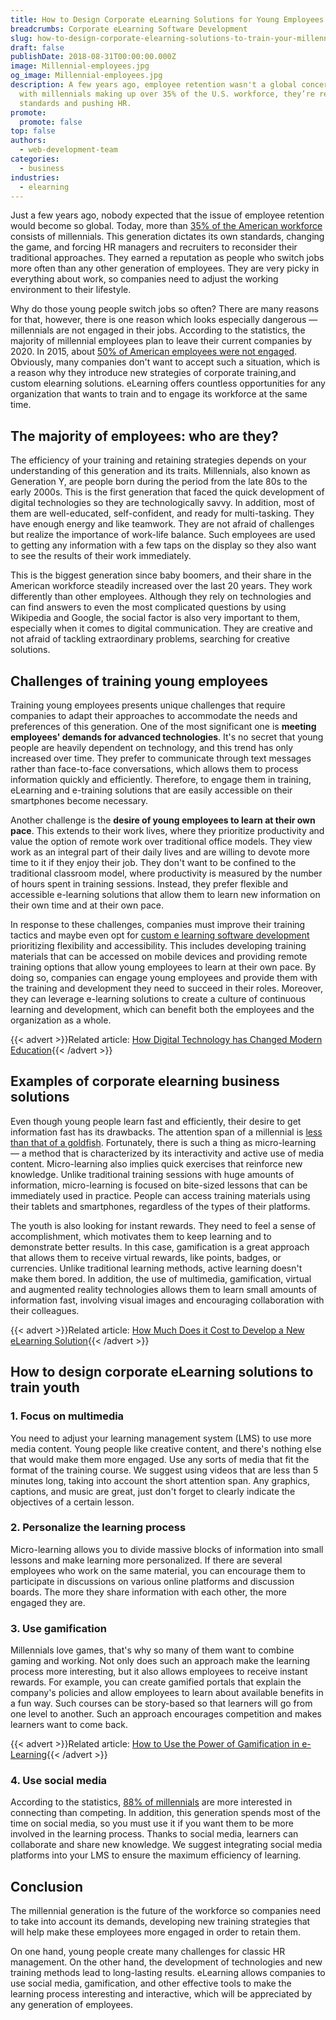```yaml
---
title: How to Design Corporate eLearning Solutions for Young Employees
breadcrumbs: Corporate eLearning Software Development
slug: how-to-design-corporate-elearning-solutions-to-train-your-millennial-employees
draft: false
publishDate: 2018-08-31T00:00:00.000Z
image: Millennial-employees.jpg
og_image: Millennial-employees.jpg
description: A few years ago, employee retention wasn't a global concern. Today,
  with millennials making up over 35% of the U.S. workforce, they’re reshaping
  standards and pushing HR.
promote:
  promote: false
top: false
authors:
  - web-development-team
categories:
  - business
industries:
  - elearning
---
```

Just a few years ago, nobody expected that the issue of employee retention would become so global. Today, more than <a href="https://www.pewresearch.org/fact-tank/2018/04/11/millennials-largest-generation-us-labor-force/" target="_blank">35% of the American workforce</a> consists of millennials. This generation dictates its own standards, changing the game, and forcing HR managers and recruiters to reconsider their traditional approaches. They earned a reputation as people who switch jobs more often than any other generation of employees. They are very picky in everything about work, so companies need to adjust the working environment to their lifestyle.

Why do those young people switch jobs so often? There are many reasons for that, however, there is one reason which looks especially dangerous — millennials are not engaged in their jobs. According to the statistics, the majority of millennial employees plan to leave their current companies by 2020. In 2015, about <a href="https://news.gallup.com/poll/188144/employee-engagement-stagnant-2015.aspx?utm_campaign=elearningindustry.com&amp;utm_source=%2Fcorporate-training-for-millennials-bite-sized&amp;utm_medium=link" target="_blank">50% of American employees were not engaged</a>. Obviously, many companies don't want to accept such a situation, which is a reason why they introduce new strategies of corporate training,and custom elearning solutions. eLearning offers countless opportunities for any organization that wants to train and to engage its workforce at the same time.

## The majority of employees: who are they?

The efficiency of your training and retaining strategies depends on your understanding of this generation and its traits. Millennials, also known as Generation Y, are people born during the period from the late 80s to the early 2000s. This is the first generation that faced the quick development of digital technologies so they are technologically savvy. In addition, most of them are well-educated, self-confident, and ready for multi-tasking. They have enough energy and like teamwork. They are not afraid of challenges but realize the importance of work-life balance. Such employees are used to getting any information with a few taps on the display so they also want to see the results of their work immediately.

This is the biggest generation since baby boomers, and their share in the American workforce steadily increased over the last 20 years. They work differently than other employees. Although they rely on technologies and can find answers to even the most complicated questions by using Wikipedia and Google, the social factor is also very important to them, especially when it comes to digital communication. They are creative and not afraid of tackling extraordinary problems, searching for creative solutions.

## Challenges of training young employees

Training young employees presents unique challenges that require companies to adapt their approaches to accommodate the needs and preferences of this generation. One of the most significant one is __meeting employees' demands for advanced technologies__. It's no secret that young people are heavily dependent on technology, and this trend has only increased over time. They prefer to communicate through text messages rather than face-to-face conversations, which allows them to process information quickly and efficiently. Therefore, to engage them in training, eLearning and e-training solutions that are easily accessible on their smartphones become necessary.

Another challenge is the __desire of young employees to learn at their own pace__. This extends to their work lives, where they prioritize productivity and value the option of remote work over traditional office models. They view work as an integral part of their daily lives and are willing to devote more time to it if they enjoy their job. They don't want to be confined to the traditional classroom model, where productivity is measured by the number of hours spent in training sessions. Instead, they prefer flexible and accessible e-learning solutions that allow them to learn new information on their own time and at their own pace.

In response to these challenges, companies must improve their training tactics and maybe even opt for <a href="https://anadea.info/solutions/e-learning-software-development" target="_blank">custom e learning software development</a> prioritizing flexibility and accessibility. This includes developing training materials that can be accessed on mobile devices and providing remote training options that allow young employees to learn at their own pace. By doing so, companies can engage young employees and provide them with the training and development they need to succeed in their roles. Moreover, they can leverage e-learning solutions to create a culture of continuous learning and development, which can benefit both the employees and the organization as a whole.

{{< advert >}}Related article: [How Digital Technology has Changed Modern Education](https://anadea.info/blog/how-digital-technology-has-changed-modern-education){{< /advert >}}

## Examples of corporate elearning business solutions

Even though young people learn fast and efficiently, their desire to get information fast has its drawbacks. The attention span of a millennial is <a href="https://www.entrepreneur.com/article/297833" target="_blank">less than that of a goldfish</a>. Fortunately, there is such a thing as micro-learning — a method that is characterized by its interactivity and active use of media content. Micro-learning also implies quick exercises that reinforce new knowledge. Unlike traditional training sessions with huge amounts of information, micro-learning is focused on bite-sized lessons that can be immediately used in practice. People can access training materials using their tablets and smartphones, regardless of the types of their platforms.

The youth is also looking for instant rewards. They need to feel a sense of accomplishment, which motivates them to keep learning and to demonstrate better results. In this case, gamification is a great approach that allows them to receive virtual rewards, like points, badges, or currencies. Unlike traditional learning methods, active learning doesn't make them bored. In addition, the use of multimedia, gamification, virtual and augmented reality technologies allows them to learn small amounts of information fast, involving visual images and encouraging collaboration with their colleagues.

{{< advert >}}Related article: [How Much Does it Cost to Develop a New eLearning Solution](https://anadea.info/for-clients/development-time-cost/how-much-does-it-cost-to-develop-an-educational-app){{< /advert >}}

## How to design corporate eLearning solutions to train youth

### 1. Focus on multimedia

You need to adjust your learning management system (LMS) to use more media content. Young people like creative content, and there's nothing else that would make them more engaged. Use any sorts of media that fit the format of the training course. We suggest using videos that are less than 5 minutes long, taking into account the short attention span. Any graphics, captions, and music are great, just don't forget to clearly indicate the objectives of a certain lesson.

### 2. Personalize the learning process

Micro-learning allows you to divide massive blocks of information into small lessons and make learning more personalized. If there are several employees who work on the same material, you can encourage them to participate in discussions on various online platforms and discussion boards. The more they share information with each other, the more engaged they are.

### 3. Use gamification

Millennials love games, that's why so many of them want to combine gaming and working. Not only does such an approach make the learning process more interesting, but it also allows employees to receive instant rewards. For example, you can create gamified portals that explain the company's policies and allow employees to learn about available benefits in a fun way. Such courses can be story-based so that learners will go from one level to another. Such an approach encourages competition and makes learners want to come back.

{{< advert >}}Related article: [How to Use the Power of Gamification in e-Learning](https://anadea.info/blog/gamification-in-e-learning){{< /advert >}}

### 4. Use social media

According to the statistics, <a href="https://www.softwareadvice.com/resources/top-lms-features-employee-engagement/" target="_blank">88% of millennials</a> are more interested in connecting than competing. In addition, this generation spends most of the time on social media, so you must use it if you want them to be more involved in the learning process. Thanks to social media, learners can collaborate and share new knowledge. We suggest integrating social media platforms into your LMS to ensure the maximum efficiency of learning.

## Conclusion

The millennial generation is the future of the workforce so companies need to take into account its demands, developing new training strategies that will help make these employees more engaged in order to retain them.

On one hand, young people create many challenges for classic HR management. On the other hand, the development of technologies and new training methods lead to long-lasting results. eLearning allows companies to use social media, gamification, and other effective tools to make the learning process interesting and interactive, which will be appreciated by any generation of employees.
